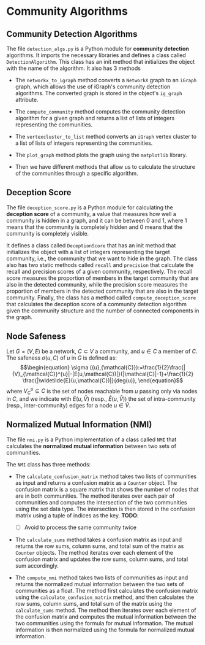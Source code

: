 # Community Algorithms

## Community Detection Algorithms

The file `detection_algs.py` is a Python module for **community detection** algorithms. It imports the necessary libraries and defines a class called `DetectionAlgorithm`. This class has an init method that initializes the object with the name of the algorithm. It also has 3 methods

- The `networkx_to_igraph` method converts a `NetworkX` graph to an `iGraph` graph, which allows the use of iGraph's community detection algorithms. The converted graph is stored in the object's `ig_graph` attribute.

- The `compute_community` method computes the community detection algorithm for a given graph and returns a list of lists of integers representing the communities.

- The `vertexcluster_to_list` method converts an `iGraph` vertex cluster to a list of lists of integers representing the communities.

- The `plot_graph` method plots the graph using the `matplotlib` library.

- Then we have different methods that allow us to calculate the structure of the communities through a specific algorithm.

## Deception Score

The file `deception_score.py` is a Python module for calculating the **deception score** of a community, a value that measures how well a community is hidden in a graph, and it can be between 0 and 1, where 1 means that the community is completely hidden and 0 means that the community is completely visible.

It defines a class called `DeceptionScore` that has an init method that initializes the object with a list of integers representing the target community, i.e., the community that we want to hide in the graph. 
The class also has two static methods called `recall` and `precision` that calculate the recall and precision scores of a given community, respectively. The recall score measures the proportion of members in the target community that are also in the detected community, while the precision score measures the proportion of members in the detected community that are also in the target community. Finally, the class has a method called `compute_deception_score` that calculates the deception score of a community detection algorithm given the community structure and the number of connected components in the graph.

## Node Safeness

Let $G=(V,E)$ be a network, $C \subset V$ a community, and $u \in C$ a member of $C$. The safeness $\sigma(u,C)$ of $u$ in $G$ is defined as:
$$\begin{equation} \sigma ({u},{\mathcal{C}}):=\frac{1}{2}\frac{|{V}_{\mathcal{C}}^{u}|-|E(u,\mathcal{C})|}{|\mathcal{C}|-1}+\frac{1}{2} \frac{|\widetilde{E}(u,\mathcal{C})|}{deg(u)}, \end{equation}$$
where $V^u_C ⊆ C$ is the set of nodes reachable from $u$ passing only via nodes in $C$, and we indicate with $E(u,\bar{V})$ (resp., $\tilde{E}(u,\bar{V})$) the set of intra-community (resp., inter-community) edges for a node $u \in \bar{V}$.

## Normalized Mutual Information (NMI)

The file `nmi.py` is a Python implementation of a class called `NMI` that calculates the **normalized mutual information** between two sets of communities.

The `NMI` class has three methods:

- The `calculate_confusion_matrix` method takes two lists of communities as input and returns a confusion matrix as a `Counter` object. The confusion matrix is a square matrix that shows the number of nodes that are in both communities. The method iterates over each pair of communities and computes the intersection of the two communities using the set data type. The intersection is then stored in the confusion matrix using a tuple of indices as the key.
**TODO**:
  - [ ] Avoid to process the same community twice


- The `calculate_sums` method takes a confusion matrix as input and returns the row sums, column sums, and total sum of the matrix as `Counter` objects. The method iterates over each element of the confusion matrix and updates the row sums, column sums, and total sum accordingly.

- The `compute_nmi` method takes two lists of communities as input and returns the normalized mutual information between the two sets of communities as a float. The method first calculates the confusion matrix using the `calculate_confusion_matrix` method, and then calculates the row sums, column sums, and total sum of the matrix using the `calculate_sums` method. The method then iterates over each element of the confusion matrix and computes the mutual information between the two communities using the formula for mutual information. The mutual information is then normalized using the formula for normalized mutual information.
